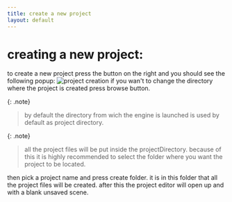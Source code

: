 ```yaml
---
title: create a new project
layout: default
---
```


# creating a new project:
to create a new project press the button on the right
and you should see the following popup:
![project creation](../images/projectManegementScreen-newProject.png)
if you wan't to change the directory where the project is created press browse button.

{: .note}
> by default the directory from wich the engine is launched is used by default as project directory.

{: .note}
> all the project files will be put inside the projectDirectory.
> because of this it is highly recommended to select the folder where you want the project to be located.

then pick a project name and press create folder.
it is in this folder that all the project files will be created.
after this the project editor will open up and with a blank unsaved scene.

